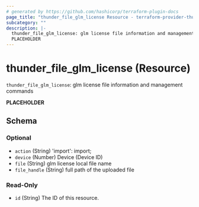 ```yaml
---
# generated by https://github.com/hashicorp/terraform-plugin-docs
page_title: "thunder_file_glm_license Resource - terraform-provider-thunder"
subcategory: ""
description: |-
  thunder_file_glm_license: glm license file information and management commands
  PLACEHOLDER
---
```


# thunder_file_glm_license (Resource)

`thunder_file_glm_license`: glm license file information and management commands

__PLACEHOLDER__



<!-- schema generated by tfplugindocs -->
## Schema

### Optional

- `action` (String) 'import': import;
- `device` (Number) Device (Device ID)
- `file` (String) glm license local file name
- `file_handle` (String) full path of the uploaded file

### Read-Only

- `id` (String) The ID of this resource.



